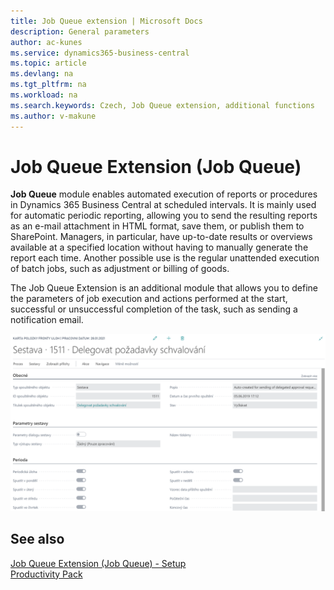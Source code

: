 ```yaml
---
title: Job Queue extension | Microsoft Docs
description: General parameters
author: ac-kunes
ms.service: dynamics365-business-central
ms.topic: article
ms.devlang: na
ms.tgt_pltfrm: na
ms.workload: na
ms.search.keywords: Czech, Job Queue extension, additional functions
ms.author: v-makune
---
```

# Job Queue Extension (Job Queue)

**Job Queue** module enables automated execution of reports or procedures in Dynamics 365 Business Central at scheduled intervals. It is mainly used for automatic periodic reporting, allowing you to send the resulting reports as an e-mail attachment in HTML format, save them, or publish them to SharePoint. Managers, in particular, have up-to-date results or overviews available at a specified location without having to manually generate the report each time. Another possible use is the regular unattended execution of batch jobs, such as adjustment or billing of goods.

The Job Queue Extension is an additional module that allows you to define the parameters of job execution and actions performed at the start, successful or unsuccessful completion of the task, such as sending a notification email.

![Job Queue Extension](media/job_queue.png "Job Queue Extension")

## See also

[Job Queue Extension (Job Queue) - Setup](ac-job-queue-extension-setup.md)  
[Productivity Pack](ac-productivity-pack.md)
